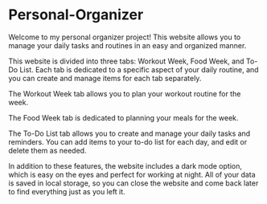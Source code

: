 # Personal-Organizer

Welcome to my personal organizer project! This website allows you to manage your daily tasks and routines in an easy and organized manner.

This website is divided into three tabs: Workout Week, Food Week, and To-Do List. Each tab is dedicated to a specific aspect of your daily routine, and you can create and manage items for each tab separately.

The Workout Week tab allows you to plan your workout routine for the week.

The Food Week tab is dedicated to planning your meals for the week.

The To-Do List tab allows you to create and manage your daily tasks and reminders. You can add items to your to-do list for each day, and edit or delete them as needed.

In addition to these features, the website includes a dark mode option, which is easy on the eyes and perfect for working at night. All of your data is saved in local storage, so you can close the website and come back later to find everything just as you left it.
